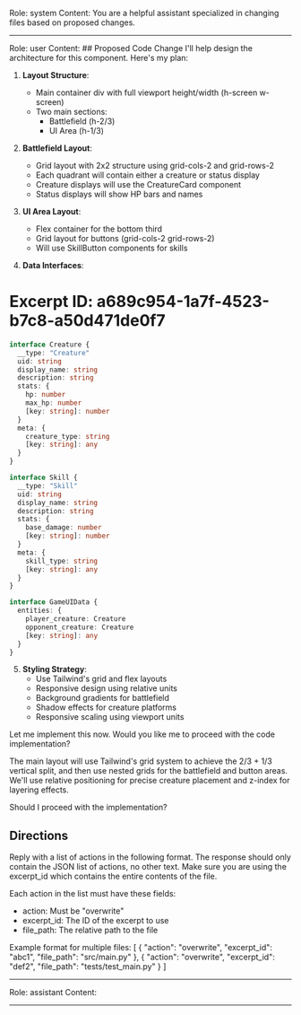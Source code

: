 Role: system
Content: You are a helpful assistant specialized in changing files based on proposed changes.
__________________
Role: user
Content: ## Proposed Code Change
I'll help design the architecture for this component. Here's my plan:

1. **Layout Structure**:
   - Main container div with full viewport height/width (h-screen w-screen)
   - Two main sections:
     - Battlefield (h-2/3)
     - UI Area (h-1/3)

2. **Battlefield Layout**:
   - Grid layout with 2x2 structure using grid-cols-2 and grid-rows-2
   - Each quadrant will contain either a creature or status display
   - Creature displays will use the CreatureCard component
   - Status displays will show HP bars and names

3. **UI Area Layout**:
   - Flex container for the bottom third
   - Grid layout for buttons (grid-cols-2 grid-rows-2)
   - Will use SkillButton components for skills

4. **Data Interfaces**:
# Excerpt ID: a689c954-1a7f-4523-b7c8-a50d471de0f7
```typescript
interface Creature {
  __type: "Creature"
  uid: string
  display_name: string
  description: string
  stats: {
    hp: number
    max_hp: number
    [key: string]: number
  }
  meta: {
    creature_type: string
    [key: string]: any
  }
}

interface Skill {
  __type: "Skill"
  uid: string
  display_name: string
  description: string
  stats: {
    base_damage: number
    [key: string]: number
  }
  meta: {
    skill_type: string
    [key: string]: any
  }
}

interface GameUIData {
  entities: {
    player_creature: Creature
    opponent_creature: Creature
    [key: string]: any
  }
}
```

5. **Styling Strategy**:
   - Use Tailwind's grid and flex layouts
   - Responsive design using relative units
   - Background gradients for battlefield
   - Shadow effects for creature platforms
   - Responsive scaling using viewport units

Let me implement this now. Would you like me to proceed with the code implementation?

The main layout will use Tailwind's grid system to achieve the 2/3 + 1/3 vertical split, and then use nested grids for the battlefield and button areas. We'll use relative positioning for precise creature placement and z-index for layering effects.

Should I proceed with the implementation?

## Directions
Reply with a list of actions in the following format. The response should only contain the JSON list of actions, no other text.
Make sure you are using the excerpt_id which contains the entire contents of the file.

Each action in the list must have these fields:
- action: Must be "overwrite"
- excerpt_id: The ID of the excerpt to use
- file_path: The relative path to the file

Example format for multiple files:
[
    {
        "action": "overwrite",
        "excerpt_id": "abc1",
        "file_path": "src/main.py"
    },
    {
        "action": "overwrite",
        "excerpt_id": "def2",
        "file_path": "tests/test_main.py"
    }
]
__________________
Role: assistant
Content: 
__________________
